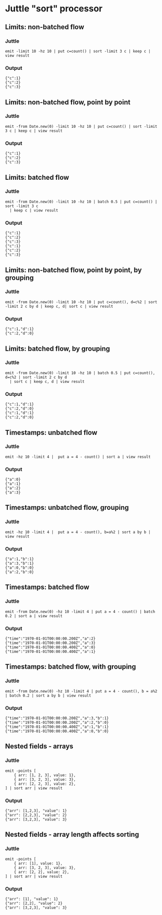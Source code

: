 Juttle "sort" processor
=======================

Limits: non-batched flow
------------------------

### Juttle

    emit -limit 10 -hz 10 | put c=count() | sort -limit 3 c | keep c | view result

### Output

    {"c":1}
    {"c":2}
    {"c":3}

Limits: non-batched flow, point by point
----------------------------------------

### Juttle

    emit -from Date.new(0) -limit 10 -hz 10 | put c=count() | sort -limit 3 c | keep c | view result

### Output

    {"c":1}
    {"c":2}
    {"c":3}

Limits: batched flow
--------------------

### Juttle

    emit -from Date.new(0) -limit 10 -hz 10 | batch 0.5 | put c=count() | sort -limit 3 c
      | keep c | view result

### Output

    {"c":1}
    {"c":2}
    {"c":3}
    {"c":1}
    {"c":2}
    {"c":3}

Limits: non-batched flow, point by point, by grouping
-----------------------------------------------------

### Juttle

    emit -from Date.new(0) -limit 10 -hz 10 | put c=count(), d=c%2 | sort -limit 2 c by d | keep c, d| sort c | view result

### Output

    {"c":1,"d":1}
    {"c":2,"d":0}

Limits: batched flow, by grouping
---------------------------------

### Juttle

    emit -from Date.new(0) -limit 10 -hz 10 | batch 0.5 | put c=count(), d=c%2 | sort -limit 2 c by d
      | sort c | keep c, d | view result

### Output

    {"c":1,"d":1}
    {"c":2,"d":0}
    {"c":1,"d":1}
    {"c":2,"d":0}

Timestamps: unbatched flow
--------------------------

### Juttle

    emit -hz 10 -limit 4 |  put a = 4 - count() | sort a | view result

### Output

    {"a":0}
    {"a":1}
    {"a":2}
    {"a":3}

Timestamps: unbatched flow, grouping
------------------------------------

### Juttle

    emit -hz 10 -limit 4 |  put a = 4 - count(), b=a%2 | sort a by b | view result

### Output

    {"a":1,"b":1}
    {"a":3,"b":1}
    {"a":0,"b":0}
    {"a":2,"b":0}

Timestamps: batched flow
------------------------

### Juttle

    emit -from Date.new(0) -hz 10 -limit 4 | put a = 4 - count() | batch 0.2 | sort a | view result

### Output

    {"time":"1970-01-01T00:00:00.200Z","a":2}
    {"time":"1970-01-01T00:00:00.200Z","a":3}
    {"time":"1970-01-01T00:00:00.400Z","a":0}
    {"time":"1970-01-01T00:00:00.400Z","a":1}

Timestamps: batched flow, with grouping
---------------------------------------

### Juttle

    emit -from Date.new(0) -hz 10 -limit 4 | put a = 4 - count(), b = a%2 | batch 0.2 | sort a by b | view result

### Output

    {"time":"1970-01-01T00:00:00.200Z","a":3,"b":1}
    {"time":"1970-01-01T00:00:00.200Z","a":2,"b":0}
    {"time":"1970-01-01T00:00:00.400Z","a":1,"b":1}
    {"time":"1970-01-01T00:00:00.400Z","a":0,"b":0}

Nested fields - arrays
---------------------------------------

### Juttle

    emit -points [
        { arr: [1, 2, 3], value: 1},
        { arr: [3, 2, 3], value: 3},
        { arr: [2, 2, 3], value: 2},
    ] | sort arr | view result

### Output

    {"arr": [1,2,3], "value": 1}
    {"arr": [2,2,3], "value": 2}
    {"arr": [3,2,3], "value": 3}

Nested fields - array length affects sorting
--------------------------------------------

### Juttle

    emit -points [
        { arr: [1], value: 1},
        { arr: [3, 2, 3], value: 3},
        { arr: [2, 2], value: 2},
    ] | sort arr | view result

### Output

    {"arr": [1], "value": 1}
    {"arr": [2,2], "value": 2}
    {"arr": [3,2,3], "value": 3}
